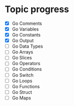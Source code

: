 # Topic progress

- [x] Go Comments
- [x] Go Variables
- [x] Go Constants
- [x] Go Output
- [ ] Go Data Types
- [ ] Go Arrays
- [ ] Go Slices
- [ ] Go Operators
- [ ] Go Conditions
- [ ] Go Switch
- [ ] Go Loops
- [ ] Go Functions
- [ ] Go Struct
- [ ] Go Maps
